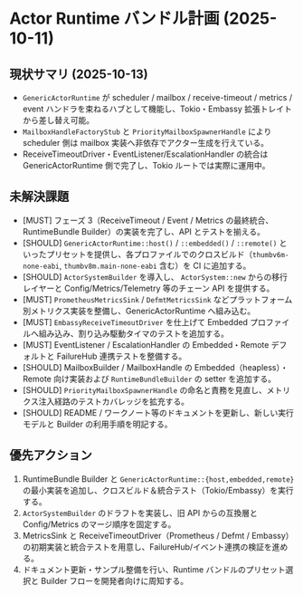 # Actor Runtime バンドル計画 (2025-10-11)

## 現状サマリ (2025-10-13)
- `GenericActorRuntime` が scheduler / mailbox / receive-timeout / metrics / event ハンドラを束ねるハブとして機能し、Tokio・Embassy 拡張トレイトから差し替え可能。
- `MailboxHandleFactoryStub` と `PriorityMailboxSpawnerHandle` により scheduler 側は mailbox 実装へ非依存でアクター生成を行えている。
- ReceiveTimeoutDriver・EventListener/EscalationHandler の統合は GenericActorRuntime 側で完了し、Tokio ルートでは実際に運用中。

## 未解決課題
- [MUST] フェーズ 3（ReceiveTimeout / Event / Metrics の最終統合、RuntimeBundle Builder）の実装を完了し、API とテストを揃える。
- [SHOULD] `GenericActorRuntime::host()` / `::embedded()` / `::remote()` といったプリセットを提供し、各プロファイルでのクロスビルド（`thumbv6m-none-eabi`, `thumbv8m.main-none-eabi` 含む）を CI に追加する。
- [SHOULD] `ActorSystemBuilder` を導入し、 `ActorSystem::new` からの移行レイヤーと Config/Metrics/Telemetry 等のチェーン API を提供する。
- [MUST] `PrometheusMetricsSink` / `DefmtMetricsSink` などプラットフォーム別メトリクス実装を整備し、GenericActorRuntime へ組み込む。
- [MUST] `EmbassyReceiveTimeoutDriver` を仕上げて Embedded プロファイルへ組み込み、割り込み駆動タイマのテストを追加する。
- [MUST] EventListener / EscalationHandler の Embedded・Remote デフォルトと FailureHub 連携テストを整備する。
- [SHOULD] MailboxBuilder / MailboxHandle の Embedded（heapless）・Remote 向け実装および `RuntimeBundleBuilder` の setter を追加する。
- [SHOULD] `PriorityMailboxSpawnerHandle` の命名と責務を見直し、メトリクス注入経路のテストカバレッジを拡充する。
- [SHOULD] README / ワークノート等のドキュメントを更新し、新しい実行モデルと Builder の利用手順を明記する。

## 優先アクション
1. RuntimeBundle Builder と `GenericActorRuntime::{host,embedded,remote}` の最小実装を追加し、クロスビルド＆統合テスト（Tokio/Embassy）を実行する。
2. `ActorSystemBuilder` のドラフトを実装し、旧 API からの互換層と Config/Metrics のマージ順序を固定する。
3. MetricsSink と ReceiveTimeoutDriver（Prometheus / Defmt / Embassy）の初期実装と統合テストを用意し、FailureHub/イベント連携の検証を進める。
4. ドキュメント更新・サンプル整備を行い、Runtime バンドルのプリセット選択と Builder フローを開発者向けに周知する。
